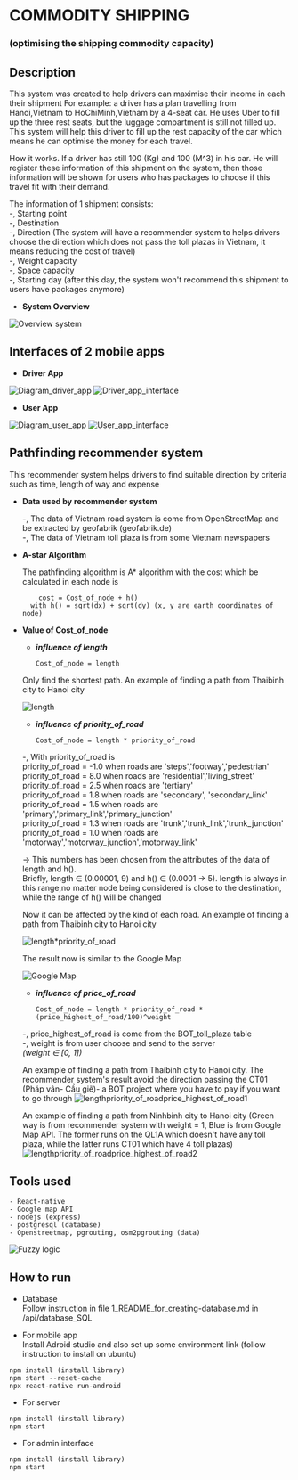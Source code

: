 # COMMODITY SHIPPING
### (optimising the shipping commodity capacity)


## Description
This system was created to help drivers can maximise their income in each their shipment
For example: a driver has a plan travelling from Hanoi,Vietnam to HoChiMinh,Vietnam by a 4-seat car. He uses Uber to fill up the three rest seats, but the luggage compartment is still not filled up. This system will help this driver to fill up the rest capacity of the car which means he can optimise the money for each travel.

How it works. If a driver has still 100 (Kg) and 100 (M^3) in his car. He will register these information of this shipment on the system, then those information will be shown for users who has packages to choose if this travel fit with their demand.

The information of 1 shipment consists: <br/>
    -, Starting point <br/>
    -, Destination <br/>
    -, Direction (The system will have a recommender system to helps drivers choose the direction which does not pass the toll plazas in Vietnam, it means reducing the cost of travel) <br/>
    -, Weight capacity <br/>
    -, Space capacity <br/>
    -, Starting day (after this day, the system won't recommend this shipment to users have packages anymore) <br/>

- **System Overview**

![Overview system](https://user-images.githubusercontent.com/20589233/183610133-4c9d9433-80d5-45d8-8c47-9ba10c667d24.png)

## Interfaces of 2 mobile apps

- **Driver App**

![Diagram_driver_app](https://user-images.githubusercontent.com/20589233/183610153-ebb7acd4-2adb-4f05-80c3-1bce25b4e41e.png)
![Driver_app_interface](https://user-images.githubusercontent.com/20589233/183610165-81e1dece-11bf-40ab-852b-580b8c0640e8.png)

- **User App**

![Diagram_user_app](https://user-images.githubusercontent.com/20589233/183610192-839b9420-06ed-4446-8fb4-c8f9a48c2655.png)
![User_app_interface](https://user-images.githubusercontent.com/20589233/183610198-011cfdc7-bc58-49a1-ac9b-009f6429ce11.png)


## Pathfinding recommender system  
This recommender system helps drivers to find suitable direction by criteria such as time, length of way and expense

- **Data used by recommender system** <br/>

  -, The data of Vietnam road system is come from OpenStreetMap and be extracted by geofabrik (geofabrik.de)<br/>
  -, The data of Vietnam toll plaza is from some Vietnam newspapers <br/>

- **A-star Algorithm** <br/>

  The pathfinding algorithm is A* algorithm with the cost which be calculated in each node is <br/>

          cost = Cost_of_node + h()
        with h() = sqrt(dx) + sqrt(dy) (x, y are earth coordinates of node)

- **Value of Cost_of_node** <br/>
    * ***influence of length*** <br/>

          Cost_of_node = length

  Only find the shortest path. An example of finding a path from Thaibinh city to Hanoi city <br/>

  ![length](https://user-images.githubusercontent.com/20589233/183610207-80090643-b717-45aa-b9e9-85c524929127.png)

    * ***influence of priority_of_road*** <br/> 

          Cost_of_node = length * priority_of_road

  -, With priority_of_road is <br/>
    priority_of_road = -1.0 when roads are 'steps','footway','pedestrian' <br/>
    priority_of_road = 8.0 when roads are 'residential','living_street' <br/> 
    priority_of_road = 2.5 when roads are 'tertiary' <br/>
    priority_of_road = 1.8 when roads are 'secondary', 'secondary_link' <br/>
    priority_of_road = 1.5 when roads are 'primary','primary_link','primary_junction' <br/>
    priority_of_road = 1.3 when roads are 'trunk','trunk_link','trunk_junction' <br/>
    priority_of_road = 1.0 when roads are 'motorway','motorway_junction','motorway_link' <br/>
  
  -> This numbers has been chosen from the attributes of the data of length and h(). <br/>
  Briefly, length ∈ (0.00001, 9)  and h() ∈ (0.0001 -> 5). length is always in this range,no matter node being considered is close to the destination, while the range of h() will be changed

  Now it can be affected by the kind of each road. An example of finding a path from Thaibinh city to Hanoi city <br/>

  ![length*priority_of_road](https://gitlab.com/dangha997/commodity_carrier/uploads/53023afa0069a1fa20951c09f50a554c/image.png)

  The result now is similar to the Google Map  <br/>

  ![Google Map](https://gitlab.com/dangha997/commodity_carrier/uploads/9c66b64f6286f8dc825c8797e45ab4be/image.png)
    
    * ***influence of price_of_road*** <br/> 

          Cost_of_node = length * priority_of_road * (price_highest_of_road/100)^weight

  -, price_highest_of_road is come from the BOT_toll_plaza table<br/>
  -, weight is from user choose and send to the server <br/>
    *(weight ∈ [0, 1])*

  An example of finding a path from Thaibinh city to Hanoi city. The recommender system's result avoid the direction passing the CT01 (Pháp vân- Cầu giẽ)- a BOT project where you have to pay if you want to go through
  ![length*priority_of_road*price_highest_of_road1](https://gitlab.com/dangha997/commodity_carrier/uploads/782ce689f4db973c3d8d778fd79e1cbf/image.png)

  An example of finding a path from Ninhbinh city to Hanoi city (Green way is from recommender system with weight = 1, Blue is from Google Map API. The former runs on the QL1A which doesn't have any toll plaza, while the latter runs CT01 which have 4 toll plazas)
  ![length*priority_of_road*price_highest_of_road2](https://gitlab.com/dangha997/commodity_carrier/uploads/3d18090cdb7bee4d3a5d71e0541a017c/image.png)

## Tools used
    - React-native
    - Google map API
    - nodejs (express)
    - postgresql (database)
    - Openstreetmap, pgrouting, osm2pgrouting (data)

![Fuzzy logic](https://gitlab.com/dangha997/commodity_carrier/uploads/a39b0165c3e26a998d9bff9b273b485c/image.png)

## How to run

  - Database <br/>
    Follow instruction in file 1_README_for_creating-database.md in /api/database_SQL

  - For mobile app <br/>
    Install Adroid studio and also set up some environment link (follow instruction to install on ubuntu)
```shell
npm install (install library) 
npm start --reset-cache 
npx react-native run-android 
```
  - For server <br/>
```shell
npm install (install library) 
npm start
```
  - For admin interface  <br/>
```shell
npm install (install library) 
npm start 
```
